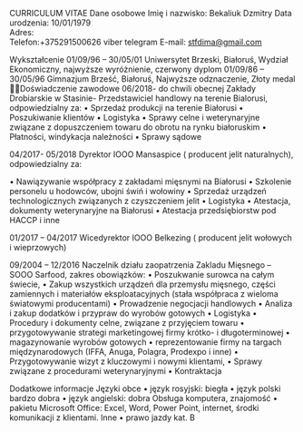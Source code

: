 CURRICULUM VITAE
Dane osobowe
Imię i nazwisko: 	Bekaliuk Dzmitry
Data urodzenia:	10/01/1979	
Adres:	
Telefon:+375291500626 viber telegram
E-mail:	stfdima@gmail.com
	

Wykształcenie
01/09/96 – 30/05/01	Uniwersytet Brzeski, Białoruś, Wydział Ekonomiczny,   najwyższe  wyróżnienie, czerwony dyplom 
01/09/86 – 30/05/96	Gimnazjum Brześć, Białoruś, Najwyższe odznaczenie, Złoty medal
Doświadczenie zawodowe
06/2018- do chwili obecnej      Zakłady Drobiarskie  w Stasinie- Przedstawiciel handlowy na terenie Bialorusi, odpowiedzialny za:
•	Sprzedaż produkcji na terenie Białorusi
•	Poszukiwanie klientów
•	Logistyka
•	Sprawy celne i weterynaryjne związane z dopuszczeniem towaru do obrotu na rynku białoruskim 
•	Płatności, windykacja należności
•	Sprawy sądowe

04/2017-   05/2018    Dyrektor IOOO Mansaspice ( producent jelit naturalnych), odpowiedzialny za:
                                   
•	Nawiązywanie współpracy z zakładami mięsnymi na Białorusi
•	Szkolenie personelu u hodowców, ubojni świń i wołowiny
•	Sprzedaż urządzeń technologicznych związanych z czyszczeniem jelit
•	Logistyka 
•	Atestacja, dokumenty weterynaryjne na Białorusi
•	Atestacja przedsiębiorstw pod HACCP i inne

01/2017 – 04/2017 	Wicedyrektor IOOO Belkezing ( producent jelit wołowych i wieprzowych)


09/2004 – 12/2016 	Naczelnik działu zaopatrzenia Zakladu Mięsnego  – SOOO Sarfood, zakres obowiązków: 
•	Poszukwanie surowca na całym świecie, 
•	Zakup wszystkich urządzeń dla przemysłu mięsnego, części zamiennych i materiałów eksploatacyjnych (stała współpraca z wieloma światowymi producentami)
•	Prowadzenie negocjacji handlowych
•	Analiza i zakup dodatków i przypraw do wyrobów gotowych
•	Logistyka 
•	Procedury i dokumenty celne, związane z przyjęciem towaru 
•	przygotowywanie strategi marketingowej firmy krótko- i długoterminowej
•	magazynowanie wyrobów gotowych
•	reprezentowanie firmy na targach międzynarodowych (IFFA, Anuga, Polagra, Prodexpo i inne)
•	Przygotowywanie wizyt z kluczowymi i nowymi klientami,
•	Sprawy związane z procedurami weterynaryjnymi
•	Kontraktacja 


Dodatkowe informacje
Języki obce
•	język rosyjski: 	biegła
•	język polski	bardzo dobra
•	język angielski:	dobra
Obsługa komputera, znajomość
•	pakietu Microsoft Office: Excel, Word, Power Point, internet, środki komunikacji z klientami.
Inne
•	prawo jazdy kat. B
